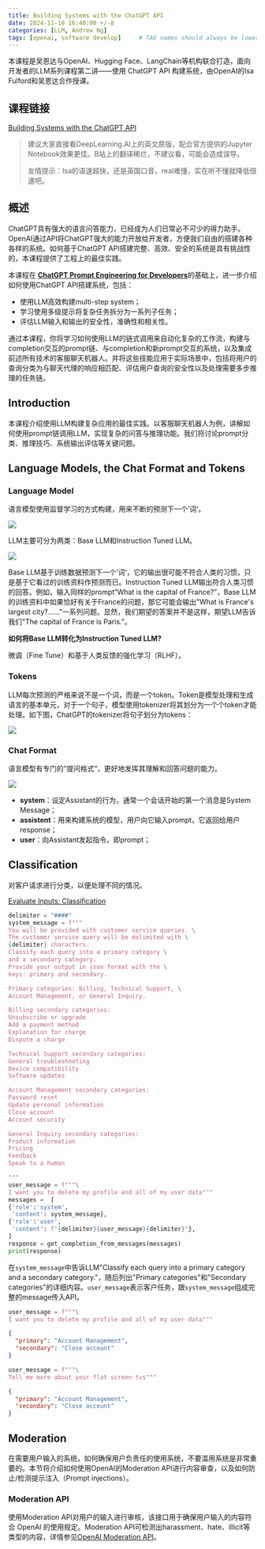 ```yaml
---
title: Building Systems with the ChatGPT API
date: 2024-11-18 16:40:00 +/-8
categories: [LLM, Andrew Ng]
tags: [openai, software develop]     # TAG names should always be lowercase
---
```


本课程是吴恩达与OpenAI、Hugging Face、LangChain等机构联合打造，面向开发者的LLM系列课程第二讲——使用 ChatGPT API 构建系统，由OpenAI的Isa Fulford和吴恩达合作授课。

## 课程链接

[Building Systems with the ChatGPT API](https://www.deeplearning.ai/short-courses/building-systems-with-chatgpt/)

>建议大家直接看DeepLearning.AI上的英文原版，配合官方提供的Jupyter Notebook效果更佳。B站上的翻译稀烂，不建议看，可能会造成误导。
>
>友情提示：Isa的语速超快，还是英国口音，real难懂，实在听不懂就降低倍速吧。

## 概述

ChatGPT具有强大的语言问答能力，已经成为人们日常必不可少的得力助手。OpenAI通过API将ChatGPT强大的能力开放给开发者，方便我们自由的搭建各种各样的系统。如何基于ChatGPT API搭建完整、高效、安全的系统是具有挑战性的，本课程提供了工程上的最佳实践。

本课程在 [**ChatGPT Prompt Engineering for Developers**](https://www.deeplearning.ai/short-courses/chatgpt-prompt-engineering-for-developers/)的基础上，进一步介绍如何使用ChatGPT API搭建系统，包括：

- 使用LLM高效构建multi-step system；
- 学习使用多级提示将复杂任务拆分为一系列子任务；
- 评估LLM输入和输出的安全性，准确性和相关性。

通过本课程，你将学习如何使用LLM的链式调用来自动化复杂的工作流，构建与completion交互的prompt链、与completion和新prompt交互的系统，以及集成前述所有技术的客服聊天机器人。并将这些技能应用于实际场景中，包括将用户的查询分类为与聊天代理的响应相匹配、评估用户查询的安全性以及处理需要多步推理的任务链。

## Introduction

本课程介绍使用LLM构建复杂应用的最佳实践。以客服聊天机器人为例，讲解如何使用prompt链调用LLM，实现复杂的问答与推理功能。我们将讨论prompt分类、推理技巧、系统输出评估等关键问题。

## Language Models, the Chat Format and Tokens

### Language Model

语言模型使用监督学习的方式构建，用来不断的预测下一个’词‘。

![](../assets/images/llm_develop/system-1.png)

LLM主要可分为两类：Base LLM和Instruction Tuned LLM。

![](../assets/images/llm_develop/system-2.png)

Base LLM基于训练数据预测下一个’词‘，它的输出很可能不符合人类的习惯，只是基于它看过的训练资料作预测而已。Instruction Tuned LLM输出符合人类习惯的回答。例如，输入同样的prompt“What is the capital of France?”，Base LLM的训练资料中如果恰好有关于France的问题，那它可能会输出"What is France's largest city?......"一系列问题。显然，我们期望的答案并不是这样，期望LLM告诉我们"The capital of France is Paris."。

**如何将Base LLM转化为Instruction Tuned LLM?**

微调（Fine Tune）和基于人类反馈的强化学习（RLHF）。

### Tokens

LLM每次预测的严格来说不是一个词，而是一个token。Token是模型处理和生成语言的基本单元，对于一个句子，模型使用tokenizer将其划分为一个个token才能处理。如下图，ChatGPT的tokenizer将句子划分为tokens：

![](../assets/images/llm_develop/system-3.png)

### Chat Format

语言模型有专门的”提问格式“，更好地发挥其理解和回答问题的能力。

![](../assets/images/llm_develop/system-4.png)

- **system**：设定Assistant的行为，通常一个会话开始的第一个消息是System Message；
- **assistent**：用来构建系统的模型，用户向它输入prompt，它返回给用户response；
- **user**：向Assistant发起指令，即prompt；

## Classification

对客户请求进行分类，以便处理不同的情况。

[Evaluate Inputs: Classification](https://learn.deeplearning.ai/courses/chatgpt-building-system/lesson/3/classification)

```python
delimiter = "####"
system_message = f"""
You will be provided with customer service queries. \
The customer service query will be delimited with \
{delimiter} characters.
Classify each query into a primary category \
and a secondary category. 
Provide your output in json format with the \
keys: primary and secondary.

Primary categories: Billing, Technical Support, \
Account Management, or General Inquiry.

Billing secondary categories:
Unsubscribe or upgrade
Add a payment method
Explanation for charge
Dispute a charge

Technical Support secondary categories:
General troubleshooting
Device compatibility
Software updates

Account Management secondary categories:
Password reset
Update personal information
Close account
Account security

General Inquiry secondary categories:
Product information
Pricing
Feedback
Speak to a human

"""
user_message = f"""\
I want you to delete my profile and all of my user data"""
messages =  [  
{'role':'system', 
 'content': system_message},    
{'role':'user', 
 'content': f"{delimiter}{user_message}{delimiter}"},  
] 
response = get_completion_from_messages(messages)
print(response)
```

在`system_message`中告诉LLM"Classify each query into a primary category and a secondary category."，随后列出"Primary categories"和"Secondary categories"的详细内容。`user_message`表示客户任务，跟`system_message`组成完整的message传入API。

```python
user_message = f"""\
I want you to delete my profile and all of my user data"""
```

```json
{
  "primary": "Account Management",
  "secondary": "Close account"
}  
```

```python
user_message = f"""\
Tell me more about your flat screen tvs"""
```

```json
{
  "primary": "Account Management",
  "secondary": "Close account"
}  
```

## Moderation

在需要用户输入的系统，如何确保用户负责任的使用系统，不要滥用系统是非常重要的。本节将介绍如何使用OpenAI的Moderation API进行内容审查，以及如何防止/检测提示注入（Prompt injections）。

### Moderation API

使用Moderation API对用户的输入进行审核，该接口用于确保用户输入的内容符合 OpenAI 的使用规定。Moderation API可检测出harassment、hate、illicit等类型的内容，详情参见[OpenAI Moderation API](https://platform.openai.com/docs/guides/moderation)。



